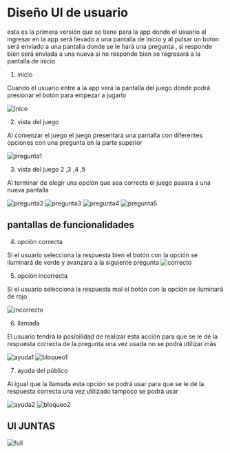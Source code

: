 # Diseño UI de usuario 

esta es la primera versión que se tiene para la app donde el usuario al ingresar en la app será llevado a una pantalla de inicio y al pulsar un botón será enviado a una pantalla donde se le hará una pregunta , si responde bien será enviada a una nueva si no responde bien se regresará a la pantalla de inicio 

1) inicio

Cuando el usuario entre a la app verá la pantalla del juego donde podrá presionar el botón para empezar a jugarlo

![inico](https://user-images.githubusercontent.com/103227489/221466033-f4e4995e-afdd-4f12-97a9-6708efe51349.JPG)


2) vista del juego 

Al comenzar el juego el juego presentará una pantalla con diferentes opciones con una pregunta en la parte superior


![pregunta1](https://user-images.githubusercontent.com/103227489/229259090-b5cff24d-8a46-408f-815f-a7648c3d38e3.JPG)


3) vista del juego 2 ,3 ,4 ,5 

Al terminar de elegir una opción que sea correcta el juego pasara a una nueva pantalla 

![pregunta2](https://user-images.githubusercontent.com/103227489/229259097-fbdd2519-a369-4845-ba6c-164ae66e0225.JPG)
![pregunta3](https://user-images.githubusercontent.com/103227489/229259119-44101bc8-b688-4899-a2c8-4dae6cc5e19f.JPG)
![pregunta4](https://user-images.githubusercontent.com/103227489/229259128-04b9b7a4-c5ec-4d4b-9327-9cd70e810c90.JPG)
![pregunta5](https://user-images.githubusercontent.com/103227489/229259132-39252e0d-c26e-4085-a73f-0eb44d0cba25.JPG)





## pantallas de funcionalidades

4) opción correcta

Si el usuario selecciona la respuesta bien el botón con la opción se iluminará de verde y avanzara a la siguiente pregunta
![correcto](https://user-images.githubusercontent.com/103227489/229259154-b181106c-7791-4a5d-b252-053716a7e259.JPG)



5) opción incorrecta

Si el usuario selecciona la respuesta mal el botón con la opción se iluminará de rojo 

![incorrecto](https://user-images.githubusercontent.com/103227489/229259163-07bb8900-9544-4dc9-bc79-4c776fe61da0.JPG)


6) llamada

El usuario tendrá la posibilidad de realizar esta acción para que se le dé la respuesta correcta de la pregunta una vez usada no se podrá utilizar más 


![ayuda1](https://user-images.githubusercontent.com/103227489/229259201-c37ec3d7-5659-4ec8-9d8a-c5d7300dadb5.JPG)
![bloqueo1](https://user-images.githubusercontent.com/103227489/229259208-0ff30e24-a9ff-4cc1-b08f-f02e49a5603e.JPG)



7) ayuda del público 

Al igual que la llamada esta opción se podrá usar para que se le dé la respuesta correcta una vez utilizado tampoco se podrá usar 

![ayuda2](https://user-images.githubusercontent.com/103227489/229259216-3c28d405-b07e-4083-b12e-a70c1a6bb415.JPG)
![bloqueo2](https://user-images.githubusercontent.com/103227489/229259224-6b164ba1-18a2-47e5-9842-79b57eb2af4b.JPG)

## UI JUNTAS
![full](https://user-images.githubusercontent.com/103227489/229259241-0a7b84d2-5abb-4b82-a5ff-0a7594411d71.JPG)






